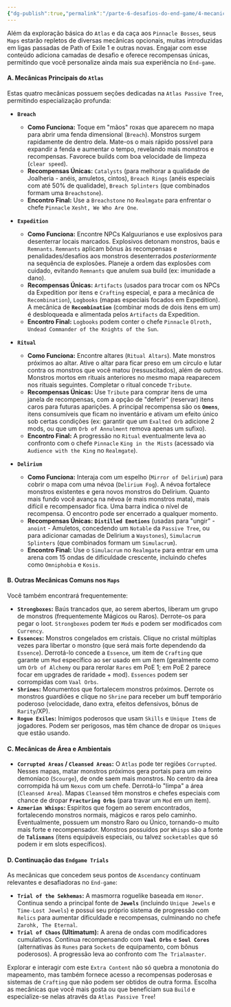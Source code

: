 ```yaml
---
{"dg-publish":true,"permalink":"/parte-6-desafios-do-end-game/4-mecanicas-extras/"}
---
```


Além da exploração básica do `Atlas` e da caça aos `Pinnacle Bosses`, seus `Maps` estarão repletos de diversas mecânicas opcionais, muitas introduzidas em ligas passadas de Path of Exile 1 e outras novas. Engajar com esse conteúdo adiciona camadas de desafio e oferece recompensas únicas, permitindo que você personalize ainda mais sua experiência no `End-game`.

#### A. Mecânicas Principais do `Atlas`

Estas quatro mecânicas possuem seções dedicadas na `Atlas Passive Tree`, permitindo especialização profunda:

*   **`Breach`**
    *   **Como Funciona:** Toque em "mãos" roxas que aparecem no mapa para abrir uma fenda dimensional (`Breach`). Monstros surgem rapidamente de dentro dela. Mate-os o mais rápido possível para expandir a fenda e aumentar o tempo, revelando mais monstros e recompensas. Favorece builds com boa velocidade de limpeza (`clear speed`).
    *   **Recompensas Únicas:** `Catalysts` (para melhorar a qualidade de Joalheria - anéis, amuletos, cintos), `Breach Rings` (anéis especiais com até 50% de qualidade), `Breach Splinters` (que combinados formam uma `Breachstone`).
    *   **Encontro Final:** Use a `Breachstone` no `Realmgate` para enfrentar o chefe `Pinnacle` `Xesht, We Who Are One`.

*   **`Expedition`**
    *   **Como Funciona:** Encontre NPCs Kalguurianos e use explosivos para desenterrar locais marcados. Explosivos detonam monstros, baús e `Remnants`. `Remnants` aplicam bônus às recompensas e penalidades/desafios aos monstros desenterrados *posteriormente* na sequência de explosões. Planeje a ordem das explosões com cuidado, evitando `Remnants` que anulem sua build (ex: imunidade a dano).
    *   **Recompensas Únicas:** `Artifacts` (usados para trocar com os NPCs da Expedition por itens e `Crafting` especial, e para a mecânica de `Recombination`), `Logbooks` (mapas especiais focados em Expedition). A mecânica de **`Recombination`** (combinar mods de dois itens em um) é desbloqueada e alimentada pelos `Artifacts` da Expedition.
    *   **Encontro Final:** `Logbooks` podem conter o chefe `Pinnacle` `Olroth, Undead Commander of the Knights of the Sun`.

*   **`Ritual`**
    *   **Como Funciona:** Encontre altares (`Ritual Altars`). Mate monstros próximos ao altar. Ative o altar para ficar preso em um círculo e lutar contra os monstros que você matou (ressuscitados), além de outros. Monstros mortos em rituais anteriores no mesmo mapa reaparecem nos rituais seguintes. Completar o ritual concede `Tribute`.
    *   **Recompensas Únicas:** Use `Tribute` para comprar itens de uma janela de recompensas, com a opção de "deferir" (reservar) itens caros para futuras aparições. A principal recompensa são os **`Omens`**, itens consumíveis que ficam no inventário e ativam um efeito único sob certas condições (ex: garantir que um `Exalted Orb` adicione 2 mods, ou que um `Orb of Annulment` remova apenas um sufixo).
    *   **Encontro Final:** A progressão no `Ritual` eventualmente leva ao confronto com o chefe `Pinnacle` `King in the Mists` (acessado via `Audience with the King` no `Realmgate`).

*   **`Delirium`**
    *   **Como Funciona:** Interaja com um espelho (`Mirror of Delirium`) para cobrir o mapa com uma névoa (`Delirium Fog`). A névoa fortalece monstros existentes e gera novos monstros do Delirium. Quanto mais fundo você avança na névoa (e mais monstros mata), mais difícil e recompensador fica. Uma barra indica o nível de recompensa. O encontro pode ser encerrado a qualquer momento.
    *   **Recompensas Únicas:** **`Distilled Emotions`** (usadas para "ungir" - `anoint` - Amuletos, concedendo um `Notable` da `Passive Tree`, ou para adicionar camadas de Delirium a `Waystones`), `Simulacrum Splinters` (que combinados formam um `Simulacrum`).
    *   **Encontro Final:** Use o `Simulacrum` no `Realmgate` para entrar em uma arena com 15 ondas de dificuldade crescente, incluindo chefes como `Omniphobia` e `Kosis`.

#### B. Outras Mecânicas Comuns nos `Maps`

Você também encontrará frequentemente:

*   **`Strongboxes`:** Baús trancados que, ao serem abertos, liberam um grupo de monstros (frequentemente Mágicos ou Raros). Derrote-os para pegar o loot. `Strongboxes` podem ter `Mods` e podem ser modificados com `Currency`.
*   **`Essences`:** Monstros congelados em cristais. Clique no cristal múltiplas vezes para libertar o monstro (que será mais forte dependendo da `Essence`). Derrotá-lo concede a `Essence`, um item de `Crafting` que garante um `Mod` específico ao ser usado em um item (geralmente como um `Orb of Alchemy` ou para rerolar `Rares` em PoE 1; em PoE 2 parece focar em upgrades de raridade + mod). `Essences` podem ser corrompidas com `Vaal Orbs`.
*   **`Shrines`:** Monumentos que fortalecem monstros próximos. Derrote os monstros guardiões e clique no `Shrine` para receber um buff temporário poderoso (velocidade, dano extra, efeitos defensivos, bônus de `Rarity`/XP).
*   **`Rogue Exiles`:** Inimigos poderosos que usam `Skills` e `Unique Items` de jogadores. Podem ser perigosos, mas têm chance de dropar os `Uniques` que estão usando.

#### C. Mecânicas de Área e Ambientais

*   **`Corrupted Areas` / `Cleansed Areas`:** O `Atlas` pode ter regiões `Corrupted`. Nesses mapas, matar monstros próximos gera portais para um reino demoníaco (`Scourge`), de onde saem mais monstros. No centro da área corrompida há um `Nexus` com um chefe. Derrotá-lo "limpa" a área (`Cleansed Area`). Mapas `Cleansed` têm monstros e chefes especiais com chance de dropar **`Fracturing Orbs`** (para travar um `Mod` em um item).
*   **`Azmerian Whisps`:** Espíritos que fogem ao serem encontrados, fortalecendo monstros normais, mágicos e raros pelo caminho. Eventualmente, possuem um monstro Raro ou Único, tornando-o muito mais forte e recompensador. Monstros possuídos por `Whisps` são a fonte de **`Talismans`** (itens equipáveis especiais, ou talvez `socketables` que só podem ir em slots específicos).

#### D. Continuação das `Endgame Trials`

As mecânicas que concedem seus pontos de `Ascendancy` continuam relevantes e desafiadoras no `End-game`:

*   **`Trial of the Sekhemas`:** A masmorra roguelike baseada em `Honor`. Continua sendo a principal fonte de **`Jewels`** (incluindo `Unique Jewels` e `Time-Lost Jewels`) e possui seu próprio sistema de progressão com `Relics` para aumentar dificuldade e recompensas, culminando no chefe `Zarohk, The Eternal`.
*   **`Trial of Chaos` (Ultimatum):** A arena de ondas com modificadores cumulativos. Continua recompensando com **`Vaal Orbs`** e **`Soul Cores`** (alternativas às `Runes` para `Sockets` de equipamento, com bônus poderosos). A progressão leva ao confronto com `The Trialmaster`.

Explorar e interagir com este `Extra Content` não só quebra a monotonia do mapeamento, mas também fornece acesso a recompensas poderosas e sistemas de `Crafting` que não podem ser obtidos de outra forma. Escolha as mecânicas que você mais gosta ou que beneficiam sua `Build` e especialize-se nelas através da `Atlas Passive Tree`!